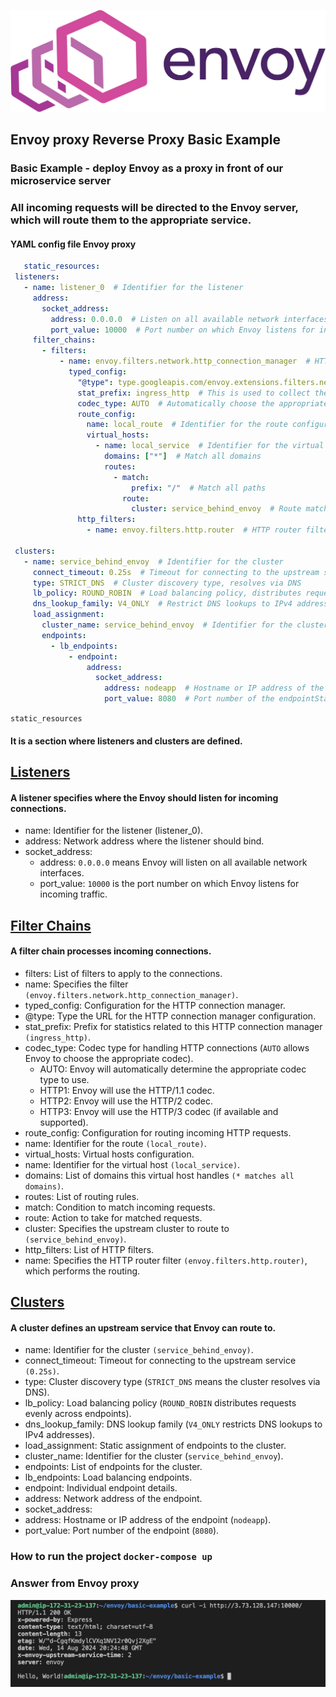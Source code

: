 <p align="left">
 <img width="600px" src="envoy_logo2.png" alt="qr"/>
</p>

## Envoy proxy Reverse Proxy Basic Example

### Basic Example  - deploy Envoy as a proxy in front of our microservice server
### All incoming requests will be directed to the Envoy server, which will route them to the appropriate service. 

#### YAML config file Envoy proxy

 ```yml
    static_resources:
  listeners:
    - name: listener_0  # Identifier for the listener
      address:
        socket_address:
          address: 0.0.0.0  # Listen on all available network interfaces
          port_value: 10000  # Port number on which Envoy listens for incoming traffic
      filter_chains:
        - filters:
            - name: envoy.filters.network.http_connection_manager  # HTTP connection manager filter
              typed_config:
                "@type": type.googleapis.com/envoy.extensions.filters.network.http_connection_manager.v3.HttpConnectionManager
                stat_prefix: ingress_http  # This is used to collect the statistics
                codec_type: AUTO  # Automatically choose the appropriate codec for HTTP connections
                route_config:
                  name: local_route  # Identifier for the route configuration
                  virtual_hosts:
                    - name: local_service  # Identifier for the virtual host
                      domains: ["*"]  # Match all domains
                      routes:
                        - match:
                            prefix: "/"  # Match all paths
                          route:
                            cluster: service_behind_envoy  # Route matched requests to this cluster
                http_filters:
                  - name: envoy.filters.http.router  # HTTP router filter, which performs the routing

  clusters:
    - name: service_behind_envoy  # Identifier for the cluster
      connect_timeout: 0.25s  # Timeout for connecting to the upstream service
      type: STRICT_DNS  # Cluster discovery type, resolves via DNS
      lb_policy: ROUND_ROBIN  # Load balancing policy, distributes requests evenly across endpoints
      dns_lookup_family: V4_ONLY  # Restrict DNS lookups to IPv4 addresses
      load_assignment:
        cluster_name: service_behind_envoy  # Identifier for the cluster
        endpoints:
          - lb_endpoints:
              - endpoint:
                  address:
                    socket_address:
                      address: nodeapp  # Hostname or IP address of the endpoint, this is pointing to a docker service
                      port_value: 8080  # Port number of the endpointStatic Resources
```

`static_resources`
#### It is a section where listeners and clusters are defined.

## [**Listeners**]() 
#### A listener specifies where the Envoy should listen for incoming connections.

- name: Identifier for the listener (listener_0).
- address: Network address where the listener should bind.
- socket_address:
  - address: `0.0.0.0` means Envoy will listen on all available network interfaces.
  - port_value: `10000` is the port number on which Envoy listens for incoming traffic.

## [**Filter Chains**]() 
#### A filter chain processes incoming connections.

- filters: List of filters to apply to the connections.
- name: Specifies the filter `(envoy.filters.network.http_connection_manager)`.
- typed_config: Configuration for the HTTP connection manager.
- @type: Type the URL for the HTTP connection manager configuration.
- stat_prefix: Prefix for statistics related to this HTTP connection manager `(ingress_http)`.
- codec_type: Codec type for handling HTTP connections (`AUTO` allows Envoy to choose the appropriate codec).
  - AUTO: Envoy will automatically determine the appropriate codec type to use.
  - HTTP1: Envoy will use the HTTP/1.1 codec.
  - HTTP2: Envoy will use the HTTP/2 codec.
  - HTTP3: Envoy will use the HTTP/3 codec (if available and supported).
- route_config: Configuration for routing incoming HTTP requests.
- name: Identifier for the route `(local_route)`.
- virtual_hosts: Virtual hosts configuration.
- name: Identifier for the virtual host `(local_service)`.
- domains: List of domains this virtual host handles `(* matches all domains)`.
- routes: List of routing rules.
- match: Condition to match incoming requests.
- route: Action to take for matched requests.
- cluster: Specifies the upstream cluster to route to `(service_behind_envoy)`.
- http_filters: List of HTTP filters.
- name: Specifies the HTTP router filter `(envoy.filters.http.router)`, which performs the routing.

## [**Clusters**]() 
#### A cluster defines an upstream service that Envoy can route to.

- name: Identifier for the cluster `(service_behind_envoy)`.
- connect_timeout: Timeout for connecting to the upstream service `(0.25s)`.
- type: Cluster discovery type (`STRICT_DNS` means the cluster resolves via DNS).
- lb_policy: Load balancing policy (`ROUND_ROBIN` distributes requests evenly across endpoints).
- dns_lookup_family: DNS lookup family (`V4_ONLY` restricts DNS lookups to IPv4 addresses).
- load_assignment: Static assignment of endpoints to the cluster.
- cluster_name: Identifier for the cluster (`service_behind_envoy`).
- endpoints: List of endpoints for the cluster.
- lb_endpoints: Load balancing endpoints.
- endpoint: Individual endpoint details.
- address: Network address of the endpoint.
- socket_address:
- address: Hostname or IP address of the endpoint (`nodeapp`).
- port_value: Port number of the endpoint (`8080`).


### How to run the project `docker-compose up`

### Answer from Envoy proxy
<p align="left">
 <img width="600px" src="envoy_answer.png" alt="qr"/>
</p>